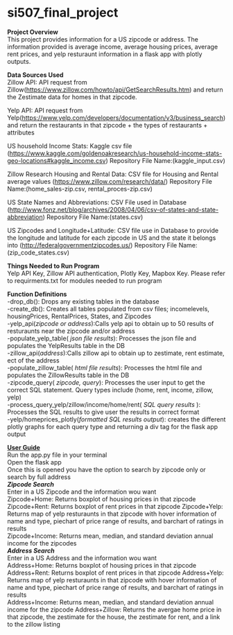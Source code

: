 # si507_final_project

<b> Project Overview </b> <br>
This project provides information for a US zipcode or address. The information provided is average income, average housing prices, average rent prices,  and yelp resturaunt information in a flask app with plotly outputs. 

<b> Data Sources Used </b> <br>
Zillow API: API request from Zillow(https://www.zillow.com/howto/api/GetSearchResults.htm) and return the Zestimate data for homes in that zipcode. 

Yelp API: API request from Yelp(https://www.yelp.com/developers/documentation/v3/business_search) and return the restaurants in that zipcode + the types of restaurants + attributes

US household Income Stats: Kaggle csv file (https://www.kaggle.com/goldenoakresearch/us-household-income-stats-geo-locations#kaggle_income.csv) Repository File Name:(kaggle_input.csv)

Zillow Research Housing and Rental Data: CSV file for Housing and Rental average values (https://www.zillow.com/research/data/) Repository File Name:(home_sales-zip.csv, rental_proces-zip.csv)

US State Names and Abbreviations: CSV File used in Database (http://www.fonz.net/blog/archives/2008/04/06/csv-of-states-and-state-abbreviation) Repository File Name:(states.csv)

US Zipcodes and Longitude+Latitude: CSV file use in Database to provide the longitude and latitude for each zipcode in US and the state it belongs into (http://federalgovernmentzipcodes.us/) Repository File Name:(zip_code_states.csv)

<b> Things Needed to Run Program </b> <br>
Yelp API Key, Zillow API authentication, Plotly Key, Mapbox Key. Please refer to requirments.txt for modules needed to run program

<b> Function Definitions </b> <br>
-drop_db(): Drops any existing tables in the database <br>
-create_db(): Creates all tables populated from csv files; incomelevels, housingPrices, RentalPrices, States, and Zipcodes<br>
-yelp_api(<i>zipcode or address</i>):Calls yelp api to obtain up to 50 results of resturaunts near the zipcode and/or address <br>
-populate_yelp_table(<i> json file results</i>): Processes the json file and populates the YelpResults table in the DB <br>
-zillow_api(<i>address</i>):Calls zillow api to obtain up to zestimate, rent estimate, ect of the address <br>
-populate_zillow_table(<i> html file results</i>): Processes the html file and populates the ZillowResults table in the DB <br>
-zipcode_query(<i> zipcode, query</i>): Processes the user input to get the correct SQL statement. Query types include (home, rent, income, zillow, yelp) <br>
-process_query_yelp/zillow/income/home/rent(<i> SQL query results </i>): Processes the SQL results to give user the results in correct format<br>
-yelp/homeprices_plotly(<i>formatted SQL results output</i>): creates the different plotly graphs for each query type and returning a div tag for the flask app output <br>

<b><u> User Guide </b></u> <br>
Run the app.py file in your terminal <br>
Open the flask app <br>
Once this is opened you have the option to search by zipcode only or search by full address <br>
<b><i> Zipcode Search </b></i><br>
Enter in a US Zipcode and the information wou want <br>
Zipcode+Home: Returns boxplot of housing prices in that zipcode
Zipcode+Rent: Returns boxplot of rent prices in that zipcode
Zipcode+Yelp: Returns map of yelp resturaunts in that zipcode with hover information of name and type, piechart of price range of results, and barchart of ratings in results <br>
Zipcode+Income: Returns mean, median, and standard deviation annual income for the zipcodes<br>
<b><i> Address Search </b></i><br>
Enter in a US Address and the information wou want <br>
Address+Home: Returns boxplot of housing prices in that zipcode
Address+Rent: Returns boxplot of rent prices in that zipcode
Address+Yelp: Returns map of yelp resturaunts in that zipcode with hover information of name and type, piechart of price range of results, and barchart of ratings in results <br>
Address+Income: Returns mean, median, and standard deviation annual income for the zipcode
Address+Zillow: Returns the avergae home price in that zipcode, the zestimate for the house, the zestimate for rent, and a link to the zillow listing
